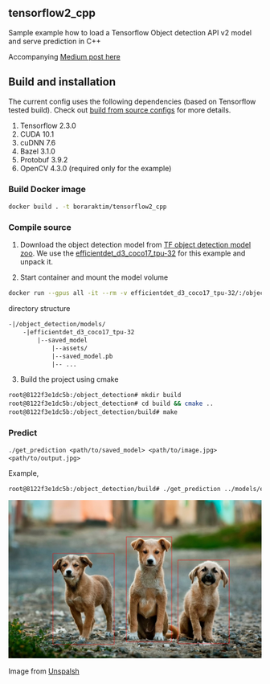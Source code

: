 ## tensorflow2_cpp

Sample example how to load a Tensorflow Object detection API v2 model and serve prediction in C++  

Accompanying [Medium post here](https://medium.com/@reachraktim/using-the-new-tensorflow-2-x-c-api-for-object-detection-inference-ad4b7fd5fecc)

## Build and installation

The current config uses the following dependencies (based on Tensorflow tested build). Check out [build from source configs](https://www.tensorflow.org/install/source#gpu) for more details.


1. Tensorflow 2.3.0
2. CUDA 10.1
3. cuDNN 7.6
4. Bazel 3.1.0
5. Protobuf 3.9.2
6. OpenCV 4.3.0 (required only for the example)

### Build Docker image

```bash
docker build . -t boraraktim/tensorflow2_cpp
```

### Compile source

1. Download the object detection model from [TF object detection model zoo](https://github.com/tensorflow/models/blob/master/research/object_detection/g3doc/tf2_detection_zoo.md). We use the [efficientdet_d3_coco17_tpu-32](http://download.tensorflow.org/models/object_detection/tf2/20200711/efficientdet_d3_coco17_tpu-32.tar.gz) for this example and unpack it.

2.  Start container and mount the model volume

```bash
docker run --gpus all -it --rm -v efficientdet_d3_coco17_tpu-32/:/object_detection/models/ boraraktim/tensorflow2_cpp
```
directory structure

```
-|/object_detection/models/
    -|efficientdet_d3_coco17_tpu-32
    	|--saved_model
            |--assets/
            |--saved_model.pb
            |-- ...
```

3. Build the project using cmake

```bash
root@8122f3e1dc5b:/object_detection# mkdir build
root@8122f3e1dc5b:/object_detection# cd build && cmake ..
root@8122f3e1dc5b:/object_detection/build# make
```

### Predict

```
./get_prediction <path/to/saved_model> <path/to/image.jpg> <path/to/output.jpg>
```

Example,


```bash
root@8122f3e1dc5b:/object_detection/build# ./get_prediction ../models/efficientdet_d3_coco17_tpu-32/saved_model/ ../test-image-anoir-chafik-2_3c4dIFYFU-unsplash.jpg ../sample_prediction.jpg
```

![sample_prediction_doggies.jpg](./sample_prediction.jpg)

Image from [Unspalsh](https://unsplash.com/photos/2_3c4dIFYFU)
